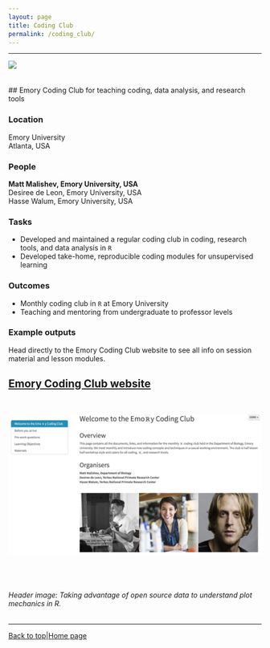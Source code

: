 ```yaml
---
layout: page
title: Coding Club
permalink: /coding_club/
---
```

<a id="top"></a>

******  
![](coding_club_header.png)

<br>
## Emory Coding Club for teaching coding, data analysis, and research tools  

### Location  

Emory University  
Atlanta, USA  

### People  

**Matt Malishev, Emory University, USA**    
Desiree de Leon, Emory University, USA    
Hasse Walum, Emory University, USA  

### Tasks   

* Developed and maintained a regular coding club in coding, research tools, and data analysis in `R`  
* Developed take-home, reproducible coding modules for unsupervised learning        

### Outcomes    

* Monthly coding club in `R` at Emory University
* Teaching and mentoring from undergraduate to professor levels        

### Example outputs  

Head directly to the Emory Coding Club website to see all info on session material and lesson modules.  

## [Emory Coding Club website](https://darwinanddavis.github.io/EmoRyCodingClub/index.html)    
<br>  

![](coding_club/cc1.jpg)
  
<br>  
<br>  

###### Header image: Taking advantage of open source data to understand plot mechanics in R.      
******  

[Back to top](#top)|[Home page](./index.md)
